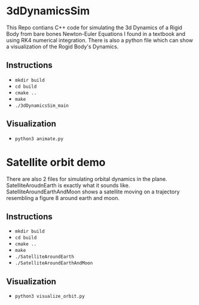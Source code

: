 # 3dDynamicsSim

This Repo contians C++ code for simulating the 3d Dynamics of a Rigid Body from bare bones Newton-Euler Equations I found in a textbook and using RK4 numerical integration. There is also a python file which can show a visualization of the Rogid Body's Dynamics.

## Instructions
- `mkdir build`
- `cd build`
- `cmake ..`
- `make`
- `./3dDynamicsSim_main`

## Visualization
- `python3 animate.py`



# Satellite orbit demo
There are also 2 files for simulating orbital dynamics in the plane. SatelliteAroudnEarth is exactly what it sounds like. SatelliteAroundEarthAndMoon shows a satellite moving on a trajectory resembling a figure 8 around earth and moon. 

## Instructions
- `mkdir build`
- `cd build`
- `cmake ..`
- `make`
- `./SatelliteAroundEarth`
- `./SatelliteAroundEarthAndMoon`

## Visualization
 - `python3 visualize_orbit.py`